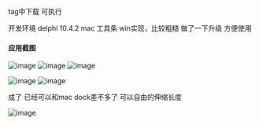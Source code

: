 tag中下载 可执行


开发环境 delphi 10.4.2
mac 工具条 win实现，比较粗糙 做了一下升级 方便使用
#### 应用截图
![image](https://github.com/msfm2018/win_mac_tool/blob/v2.2/b.png)
![image](https://github.com/msfm2018/win_mac_tool/blob/v2.2/a.png)
![image](https://github.com/msfm2018/win_mac_tool/blob/v2.2/c.png)



![image](https://github.com/msfm2018/win_mac_tool/blob/v4.0/image/i1.png)
![image](https://github.com/msfm2018/win_mac_tool/blob/v4.0/image/i2.png)

成了  已经可以和mac dock差不多了 可以自由的伸缩长度

![image](https://github.com/msfm2018/win_mac_tool/blob/v4.1/image/1.png)

